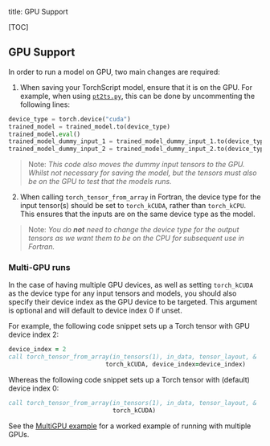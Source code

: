 title: GPU Support

[TOC]

## GPU Support

In order to run a model on GPU, two main changes are required:

1) When saving your TorchScript model, ensure that it is on the GPU.
For example, when using
[`pt2ts.py`](https://github.com/Cambridge-ICCS/FTorch/blob/main/utils/pt2ts.py),
this can be done by uncommenting the following lines:

```python
device_type = torch.device("cuda")
trained_model = trained_model.to(device_type)
trained_model.eval()
trained_model_dummy_input_1 = trained_model_dummy_input_1.to(device_type)
trained_model_dummy_input_2 = trained_model_dummy_input_2.to(device_type)
```

> Note: _This code also moves the dummy input tensors to the GPU.
> Whilst not necessary for saving the model, but the tensors must also be on the GPU
> to test that the models runs._

2) When calling `torch_tensor_from_array` in Fortran, the device type for the input
   tensor(s) should be set to `torch_kCUDA`, rather than `torch_kCPU`.
   This ensures that the inputs are on the same device type as the model.

> Note: _You do **not** need to change the device type for the output tensors as we
> want them to be on the CPU for subsequent use in Fortran._

### Multi-GPU runs

In the case of having multiple GPU devices, as well as setting `torch_kCUDA` as the
device type for any input tensors and models, you should also specify their device index
as the GPU device to be targeted. This argument is optional and will default to device
index 0 if unset.

For example, the following code snippet sets up a Torch tensor with GPU device index 2:

```fortran
device_index = 2
call torch_tensor_from_array(in_tensors(1), in_data, tensor_layout, &
                           torch_kCUDA, device_index=device_index)
```

Whereas the following code snippet sets up a Torch tensor with (default) device index 0:

```fortran
call torch_tensor_from_array(in_tensors(1), in_data, tensor_layout, &
                             torch_kCUDA)
```

See the
[MultiGPU example](https://github.com/Cambridge-ICCS/FTorch/tree/main/examples/3_MultiGPU)
for a worked example of running with multiple GPUs.
